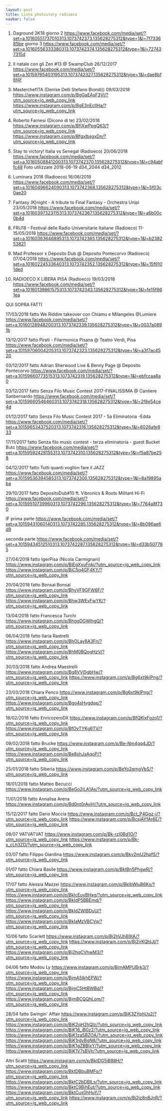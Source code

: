 ```yaml
---
layout: post
title: Lista photostory radioeco
navbar: false
---
```


1) Daground 2K18
giorno 2
https://www.facebook.com/media/set/?set=a.10160551737010313.1073742373.135628275312&type=1&l=7f733685be
giorno 3
https://www.facebook.com/media/set/?set=a.10160556333380313.1073742374.135628275312&type=1&l=727437315d

5) Il natale con gli Zen #13 @ SwampClub
26/12/2017
https://www.facebook.com/media/set/?set=a.10159765403195313.1073742327.135628275312&type=1&l=dae8bf6f4f

6) MasterchefITA (Denise Delli Stefano Biondi))
09/03/2018
https://www.instagram.com/p/BgGaEAsF3Vl/?utm_source=ig_web_copy_link
https://www.instagram.com/p/BgE3nEcllHa/?utm_source=ig_web_copy_link

7) Roberto Farnesi (Dicono di te)
23/02/2018
https://www.instagram.com/p/BfiXwPpgQ63/?utm_source=ig_web_copy_link
https://www.instagram.com/p/BfgxlbsgxDn/?utm_source=ig_web_copy_link



8) Stay to victory! Italia vs Senegal (Radioeco)
20/06/2018
https://www.facebook.com/media/set/?set=a.10160508841200313.1073742370.135628275312&type=1&l=c94abffc48
Foto utilizzate
2018-06-19
d34_2044
d34_2012


9) Luminara 2018 (Radioeco)
16/06/2018
https://www.facebook.com/media/set/?set=a.10160496624090313.1073742368.135628275312&type=1&l=5f03c0ae20

10) Fantasy (K)night - A tribute to Final Fantasy - Orchestra Unipi
23/05/2018
https://www.facebook.com/media/set/?set=a.10160397323115313.1073742367.135628275312&type=1&l=a6b00c0b4d

11) FRU18 - Festival delle Radio Universitarie Italiane (Radioeco)
11-15/05/2018
https://www.facebook.com/media/set/?set=a.10160363646895313.1073742365.135628275312&type=1&l=b238253821


13) Mad Professor x Deposito Dub @ Deposito Pontecorvo (Radioeco)
07/04/2018
https://www.facebook.com/media/set/?set=a.10160224533640313.1073742352.135628275312&type=1&l=15f9101ded


14) RADIOECO X LIBERA PISA (Radioeco)
19/03/2018
https://www.facebook.com/media/set/?set=a.10160139861575313.1073742343.135628275312&type=1&l=fe15f861ea


QUI SOPRA FATTI



17/03/2018
fatto
We Riddim takeover con Chiamu e Milangeles @Lumiere
https://www.facebook.com/media/set/?set=a.10160128948200313.1073742339.135628275312&type=1&l=0037a0891b

13/12/2017
fatto
Pirati - Filarmonica Pisana @ Teatro Verdi, Pisa
https://www.facebook.com/media/set/?set=a.10159706004205313.1073742323.135628275312&type=1&l=a3f7ac4520

03/12/2017
fatto
Adrian Sherwood Live & Benny Page @ Deposito Pontecorvo
https://www.facebook.com/media/set/?set=a.10159660773515313.1073742319.135628275312&type=1&l=ebfccaa8a0

03/12/2017
fatto
Senza Filo Music Contest 2017-FINALISSIMA @ Cantiere Sanbernardo
https://www.facebook.com/media/set/?set=a.10159660546460313.1073742318.135628275312&type=1&l=2f8e54ce4d

01/12/2017
fatto
Senza Filo Music Contest 2017 - 5a Eliminatoria -Edda
https://www.facebook.com/media/set/?set=a.10159653437520313.1073742316.135628275312&type=1&l=6026afe933


17/11/2017
fatto
Senza filo music contest - terza eliminatoria - guest Bucket Butc
https://www.facebook.com/media/set/?set=a.10159592428155313.1073742310.135628275312&type=1&l=f5a87be258


04/12/2017
fatto
Tutti quanti voglion fare il JAZZ
https://www.facebook.com/media/set/?set=a.10159536394585313.1073742300.135628275312&type=1&l=8a19895aba

29/10/2017
fatto
DepositoDub#10 ft. Vibronics & Roots Militant Hi-Fi
https://www.facebook.com/media/set/?set=a.10159510739960313.1073742296.135628275312&type=1&l=7764a8f730

IF
prima parte
https://www.facebook.com/media/set/?set=a.10159431060140313.1073742285.135628275312&type=1&l=8b096ae6d9

seconda parte
https://www.facebook.com/media/set/?set=a.10159434512510313.1073742287.135628275312&type=1&l=d33b507765

27/04/2018
fatto
IgerPisa (Nicola Carmignani)
https://www.instagram.com/p/BiEgXvuFnki/?utm_source=ig_web_copy_link
https://www.instagram.com/p/BiC5q4GF4KY/?utm_source=ig_web_copy_link

20/04/2018
fatto
Bonsai Bonsai
https://www.instagram.com/p/BhyVF9GFW6F/?utm_source=ig_web_copy_link
https://www.instagram.com/p/Bhw3WEvFwYK/?utm_source=ig_web_copy_link

13/04/2018
fatto
Francesca Turchi
https://www.instagram.com/p/BhggDGWlhgQ/?utm_source=ig_web_copy_link

06/04/2018
fatto
Ilaria Rastrelli
https://www.instagram.com/p/BhOLay8A3Fn/?utm_source=ig_web_copy_link
https://www.instagram.com/p/BhM0BQogHzV/?utm_source=ig_web_copy_link

30/03/2018
fatto
Andrea Maestrelli
https://www.instagram.com/p/Bg8VVj5gbHw/?utm_source=ig_web_copy_link
https://www.instagram.com/p/Bg6xt9klPng/?utm_source=ig_web_copy_link

23/03/2018
Chiara Penco
https://www.instagram.com/p/Bg6xt9klPng/?utm_source=ig_web_copy_link
https://www.instagram.com/p/Bgo4sHygdqe/?utm_source=ig_web_copy_link



16/02/2018
fatto
EnricozeroDX
https://www.instagram.com/p/BfQKlxFgzo1/?utm_source=ig_web_copy_link
https://www.instagram.com/p/BfOvTYKg6TV/?utm_source=ig_web_copy_link

09/02/2018
fatto
Brucke
https://www.instagram.com/p/Be-Nm4gg4JD/?utm_source=ig_web_copy_link
https://www.instagram.com/p/Be8shJsAqoP/?utm_source=ig_web_copy_link

25/01/2018
fatto
Siberia
https://www.instagram.com/p/BeYo2qmgVbS/?utm_source=ig_web_copy_link

18/01/2018
fatto
Matteo Becucci
https://www.instagram.com/p/BeGo2jLA1As/?utm_source=ig_web_copy_link

11/01/2018
fatto
Annalisa Arena
https://www.instagram.com/p/Bd0nt0rAyiH/?utm_source=ig_web_copy_link

15/12/2017
fatto
Dario Moccia
https://www.instagram.com/p/Bct_P4Ggz-j/?utm_source=ig_web_copy_link
https://www.instagram.com/p/BcsjAYfAr6E/?utm_source=ig_web_copy_link

08/07
VATVATVAT
https://www.instagram.com/p/Bk-rzI0Bd1O/?utm_source=ig_web_copy_link
https://www.instagram.com/p/Bk-s_cLh3ZD/?utm_source=ig_web_copy_link

03/07
fatto
Filippo Giardina
https://www.instagram.com/p/Bkv2mU2hpfS/?utm_source=ig_web_copy_link

01/07
fatto
Chiara Basile
https://www.instagram.com/p/BktBn5PhgwR/?utm_source=ig_web_copy_link

17/07
fatto
Alessia Mazzei
https://www.instagram.com/p/BkIbWIuB6Ks/?utm_source=ig_web_copy_link
https://www.instagram.com/p/BkIcEuyBHxg/?utm_source=ig_web_copy_link
https://www.instagram.com/p/BkIdP5BBEmd/?utm_source=ig_web_copy_link
https://www.instagram.com/p/BkIdZWIBDuU/?utm_source=ig_web_copy_link
https://www.instagram.com/p/BkIaMzVBCVq/?utm_source=ig_web_copy_link

10/06
fatto
Scarlett
https://www.instagram.com/p/Bj2hVJhB9IA/?utm_source=ig_web_copy_link
https://www.instagram.com/p/Bj2irKQhIJl/?utm_source=ig_web_copy_link
https://www.instagram.com/p/Bj2hqCVhwM3/?utm_source=ig_web_copy_link

04/06
fatto
Modou Ly
https://www.instagram.com/p/BjmAMPUBrk3/?utm_source=ig_web_copy_link
https://www.instagram.com/p/BjmA5IkhEPW/?utm_source=ig_web_copy_link
https://www.instagram.com/p/BjmC5HtBWBd/?utm_source=ig_web_copy_link
https://www.instagram.com/p/BjmBCQQhLom/?utm_source=ig_web_copy_link

28/04
fatto
Swingin' Affair
https://www.instagram.com/p/BiK3ZYphUs2/?utm_source=ig_web_copy_link
https://www.instagram.com/p/BiK2qH2hQIz/?utm_source=ig_web_copy_link
https://www.instagram.com/p/BiK16_iB0z2/?utm_source=ig_web_copy_link
https://www.instagram.com/p/BiK1zaSBZOA/?utm_source=ig_web_copy_link
https://www.instagram.com/p/BiK1rdyBgN8/?utm_source=ig_web_copy_link
https://www.instagram.com/p/BiK1gZBBIxY/?utm_source=ig_web_copy_link
https://www.instagram.com/p/BiK1V7sBVlr/?utm_source=ig_web_copy_link

Altri Scatti
https://www.instagram.com/p/BktDG5jB88H/?utm_source=ig_web_copy_link
https://www.instagram.com/p/BktDBbuBMFo/?utm_source=ig_web_copy_link
https://www.instagram.com/p/BktC2bDBILs/?utm_source=ig_web_copy_link
https://www.instagram.com/p/BktC9BihEut/?utm_source=ig_web_copy_link
https://www.instagram.com/p/BktCux0hHuY/?utm_source=ig_web_copy_link
https://www.instagram.com/p/Bj2jz8nBJnR/?utm_source=ig_web_copy_link
